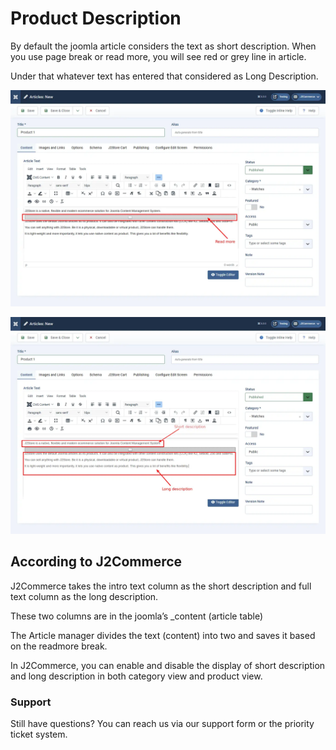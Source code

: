 # Product Description

By default the joomla article considers the text as short description. When you use page break or read more, you will see red or grey line in article.

Under that whatever text has entered that considered as Long Description.

![Article readmore](../.gitbook/assets/catalog_product-description_article_readmore.webp)

![Short long description](../.gitbook/assets/catalog_product-description_article_readmore-long.webp)

## According to J2Commerce <a href="#according-to-j2store" id="according-to-j2store"></a>

J2Commerce takes the intro text column as the short description and full text column as the long description.

These two columns are in the joomla’s \_content (article table)

The Article manager divides the text (content) into two and saves it based on the readmore break.

In J2Commerce, you can enable and disable the display of short description and long description in both category view and product view.

### Support <a href="#support" id="support"></a>

Still have questions? You can reach us via our support form or the priority ticket system.

